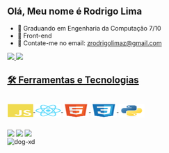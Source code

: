 ## Olá, Meu nome é Rodrigo Lima 
- 🔭 Graduando em Engenharia da Computação 7/10
- 🔭 Front-end 
- 👯 Contate-me no email: zrodrigolimaz@gmail.com 
<div>
<a href="https://github.com/zrodrigolimaz">
<img height="180em" src="https://github-readme-stats.vercel.app/api?username=zrodrigolimaz&show_icons=false&theme=react&include_all_commits=true&count_private=true"/>
<img height="180em" src="https://github-readme-stats.vercel.app/api/top-langs/?username=zrodrigolimaz&layout=compact&langs_count=7&theme=react"/>
</div>
<h2>🛠️ Ferramentas e Tecnologias </h2>
<div style="display: inline_block"><br>
<img align="center" alt="Rodrigo-Js" height="30" width="60" src="https://raw.githubusercontent.com/devicons/devicon/master/icons/javascript/javascript-plain.svg">
<img align="center" alt="Rafa-React" height="30" width="60" src="https://raw.githubusercontent.com/devicons/devicon/master/icons/react/react-original.svg">
<img align="center" alt="Rafa-HTML" height="30" width="60" src="https://raw.githubusercontent.com/devicons/devicon/master/icons/html5/html5-original.svg">
<img align="center" alt="Rafa-CSS" height="30" width="60" src="https://raw.githubusercontent.com/devicons/devicon/master/icons/css3/css3-original.svg">
<img align="center" alt="Rafa-Python" height="30" width="60" src="https://raw.githubusercontent.com/devicons/devicon/master/icons/python/python-original.svg">
</div>

  ##

<div> 
  <a href="" target="_blank"><img src="https://img.shields.io/badge/YouTube-FF0000?style=for-the-badge&logo=youtube&logoColor=white" target="_blank"></a> 
  <a href = "mailto:zrodrigolimaz@gmail.com"><img src="https://img.shields.io/badge/-Gmail-%23333?style=for-the-badge&logo=gmail&logoColor=white" target="_blank"></a>
  <a href="https://www.linkedin.com/in/zrodrigolimaz/" target="_blank"><img src="https://img.shields.io/badge/-LinkedIn-%230077B5?style=for-the-badge&logo=linkedin&logoColor=white" target="_blank"></a> 

</div>
<div>
<img align="left" alt="dog-xd"  height="130" src="https://gifs.joelglovier.com/hacking/doge-hacking.gif">
 </div>
 
</div>

